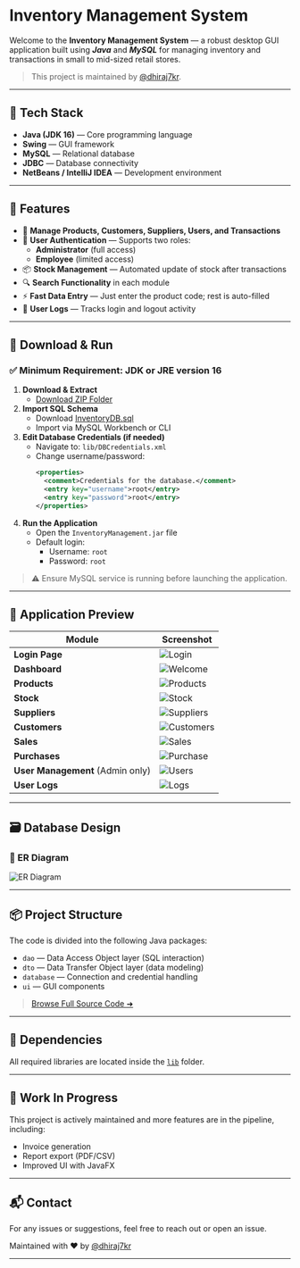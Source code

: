 # Inventory Management System

Welcome to the **Inventory Management System** — a robust desktop GUI application built using ***Java*** and ***MySQL*** for managing inventory and transactions in small to mid-sized retail stores.

> This project is maintained by [@dhiraj7kr](https://github.com/dhiraj7kr).

---

## 🔧 Tech Stack

- **Java (JDK 16)** — Core programming language
- **Swing** — GUI framework
- **MySQL** — Relational database
- **JDBC** — Database connectivity
- **NetBeans / IntelliJ IDEA** — Development environment

---

## 🚀 Features

- 🧾 **Manage Products, Customers, Suppliers, Users, and Transactions**
- 🔐 **User Authentication** — Supports two roles:
  - **Administrator** (full access)
  - **Employee** (limited access)
- 📦 **Stock Management** — Automated update of stock after transactions
- 🔍 **Search Functionality** in each module
- ⚡ **Fast Data Entry** — Just enter the product code; rest is auto-filled
- 📅 **User Logs** — Tracks login and logout activity

---

## 📁 Download & Run

### ✅ Minimum Requirement: JDK or JRE version 16

1. **Download & Extract**
   - [Download ZIP Folder](InventoryManagement.zip)
2. **Import SQL Schema**
   - Download [InventoryDB.sql](SQL/InventoryDB.sql)
   - Import via MySQL Workbench or CLI
3. **Edit Database Credentials (if needed)**
   - Navigate to: `lib/DBCredentials.xml`
   - Change username/password:
     ```xml
     <properties>
       <comment>Credentials for the database.</comment>
       <entry key="username">root</entry>
       <entry key="password">root</entry>
     </properties>
     ```
4. **Run the Application**
   - Open the `InventoryManagement.jar` file
   - Default login:
     - Username: `root`
     - Password: `root`

> ⚠️ Ensure MySQL service is running before launching the application.

---

## 📸 Application Preview

| Module | Screenshot |
|--------|------------|
| **Login Page** | ![Login](screenshots/login.png) |
| **Dashboard** | ![Welcome](screenshots/welcome.png) |
| **Products** | ![Products](screenshots/products.png) |
| **Stock** | ![Stock](screenshots/stock.png) |
| **Suppliers** | ![Suppliers](screenshots/suppliers.png) |
| **Customers** | ![Customers](screenshots/customers.png) |
| **Sales** | ![Sales](screenshots/sales.png) |
| **Purchases** | ![Purchase](screenshots/purchase.png) |
| **User Management** (Admin only) | ![Users](screenshots/users.png) |
| **User Logs** | ![Logs](screenshots/logs.png) |

---

## 🗃️ Database Design

### 📌 ER Diagram

![ER Diagram](screenshots/ERDiagram.png)

---

## 📦 Project Structure

The code is divided into the following Java packages:

- `dao` — Data Access Object layer (SQL interaction)
- `dto` — Data Transfer Object layer (data modeling)
- `database` — Connection and credential handling
- `ui` — GUI components

> [Browse Full Source Code ➜](https://github.com/dhiraj7kr/inventory-management-system/tree/main/src/com/inventory)

---

## 📌 Dependencies

All required libraries are located inside the [`lib`](lib/) folder.

---

## 🚧 Work In Progress

This project is actively maintained and more features are in the pipeline, including:
- Invoice generation
- Report export (PDF/CSV)
- Improved UI with JavaFX

---

## 📬 Contact

For any issues or suggestions, feel free to reach out or open an issue.

Maintained with ❤️ by [@dhiraj7kr](https://github.com/dhiraj7kr)

---

